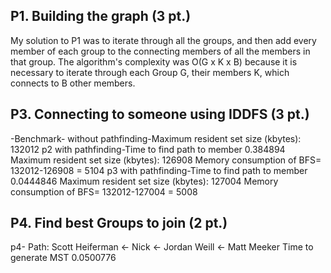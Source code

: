 ## P1. Building the graph (3 pt.)
My solution to P1 was to iterate through all the groups, and then add every member of each group to the connecting members of all the members in that group. 
The algorithm's complexity was O(G x K x B) because it is necessary to iterate through each Group G, their members K, which connects to B other members. 

## P3. Connecting to someone using IDDFS (3 pt.)
-Benchmark-
without pathfinding-Maximum resident set size (kbytes): 132012
p2
with pathfinding-Time to find path to member 0.384894
Maximum resident set size (kbytes): 126908
Memory consumption of BFS= 132012-126908 = 5104
p3
with pathfinding-Time to find path to member 0.0444846
Maximum resident set size (kbytes): 127004
Memory consumption of BFS= 132012-127004 = 5008



## P4. Find best Groups to join (2 pt.)
p4- 
Path: Scott Heiferman <- Nick <- Jordan Weill <- Matt Meeker
Time to generate MST 0.0500776

